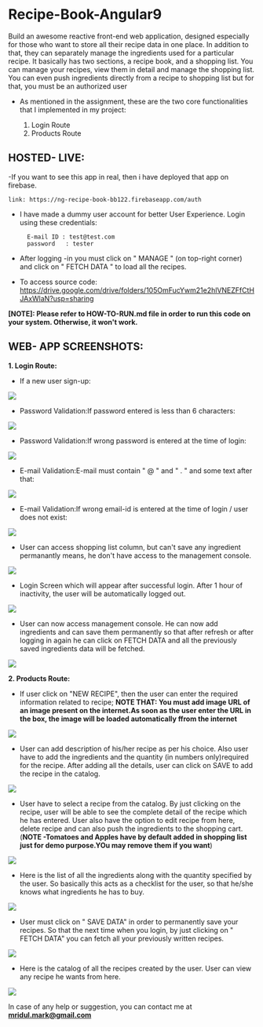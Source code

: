 # Recipe-Book-Angular9
Build an awesome reactive front-end web application, designed especially for those who want to store all their recipe data in one place. In addition to that, they can separately manage the ingredients used for a particular recipe. It basically has two sections, a recipe book, and a shopping list. You can manage your recipes, view them in detail and manage the shopping list. You can even push ingredients directly from a recipe to shopping list but for that, you must be an authorized user

- As mentioned in the assignment, these are the two core functionalities that I implemented in my project:

    1. Login Route
    2. Products Route
    
## HOSTED- LIVE:

-If you want to see this app in real, then i have deployed that app on firebase.
    
    link: https://ng-recipe-book-bb122.firebaseapp.com/auth

- I have made a dummy user account for better User Experience. Login using these credentials:
        
        E-mail ID : test@test.com
        password   : tester

- After logging -in you must click on " MANAGE " (on top-right corner) and click on " FETCH DATA " to load all the recipes.

- To access source code: https://drive.google.com/drive/folders/105OmFucYwm21e2hlVNEZFfCtHJAxWlaN?usp=sharing

**[NOTE]: Please refer to HOW-TO-RUN.md file in order to run this code on your system. Otherwise, it won't work.**
    
## WEB- APP SCREENSHOTS:

**1. Login Route:**

- If a new user sign-up:

![](/recipe_book_screenshots/5.new_user_sign-up.png)

- Password Validation:If password entered is less than 6 characters:

![](/recipe_book_screenshots/1.password_validation.png)

- Password Validation:If wrong password is entered at the time of login:

![](/recipe_book_screenshots/9.wrong_password.png)

- E-mail Validation:E-mail must contain " @ " and " . " and some text after that:

![](/recipe_book_screenshots/2.email_validation.png)

- E-mail Validation:If wrong email-id is entered at the time of login / user does not exist:

![](/recipe_book_screenshots/3.if_user_not_exist.png)

- User can access shopping list column, but can't save any ingredient permanantly means, he  don't have access to the management console. 

![](/recipe_book_screenshots/4.can_access_shopping_list.png)

- Login Screen which will appear after successful login. After 1 hour of inactivity, the user will be automatically logged out.

![](/recipe_book_screenshots/6.after_logging_in-screen.png)

- User can now access management console. He can now add ingredients and can save them permanently so that after refresh or after logging in again he can click on FETCH DATA and all the previously saved ingredients data will be fetched.

![](/recipe_book_screenshots/7.now-you_can_manage.png)


**2. Products Route:**


- If user click on "NEW RECIPE", then the user can enter the required information related to recipe; **NOTE THAT: You must add image URL of an image present on the internet.As soon as the user enter the URL in the box, the image will be loaded automatically ffrom the internet**

![](/recipe_book_screenshots/10.new_recipe_add.png)

- User can add description of his/her recipe as per his choice. Also user have to add the ingredients and the quantity (in numbers only)required for the recipe. After adding all the details, user can click on SAVE to add the recipe in the catalog.

![](/recipe_book_screenshots/11.adding_ingredients.png)

- User have to select a recipe from the catalog. By just clicking on the recipe, user will be able to see the complete detail of the recipe which he has entered. User also have the option to edit recipe from here, delete recipe and can also push the ingredients to the shopping cart. (**NOTE -Tomatoes and Apples have by default added in shopping list just for demo purpose.YOu may remove them if you want**)

![](/recipe_book_screenshots/13.manage_recipe.png)

- Here is the list of all the ingredients along with the quantity specified by the user. So basically this acts as a checklist for the user, so that he/she knows what ingredients he has to buy.

![](/recipe_book_screenshots/14.item_added_to_shopping_list_&_managing_shoppinglist.png)

- User must click on " SAVE DATA" in order to permanently save your recipes. So that the next time when you login, by just clicking on " FETCH DATA" you can fetch all your previously written recipes.

![](/recipe_book_screenshots/15.Saving_data.png)

- Here is the catalog of all the recipes created by the user. User can view any recipe he wants from here.

![](/recipe_book_screenshots/16.once_added_all_recipes.png)

In case of any help or suggestion, you can contact me at **mridul.mark@gmail.com**

